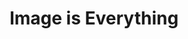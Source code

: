 ---
ee_id_show: '207'
title: Image is Everything
url: image-is-everything
live_url:
year: '2010'
venue: Galerie Thaddaeus Ropac
state_country: Paris
type:
dates:
wwwnews:
credits:
pitch: 'First show of all new work I did with leaving the lights on in the gallery.
  Took the title from the Agassi book I was reading at the time. Highly recommended
  (the book)! '
ps:
download:
layout: shows
---